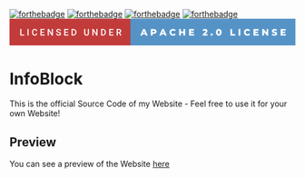 [![forthebadge](https://forthebadge.com/images/badges/built-by-developers.svg)](https://github.com/infoblock)
[![forthebadge](https://forthebadge.com/images/badges/built-with-love.svg)](https://infoblock.github.io/Website/)
[![forthebadge](https://forthebadge.com/images/badges/uses-html.svg)](https://infoblock.github.io/Website/)
[![forthebadge](https://forthebadge.com/images/badges/uses-js.svg)](https://infoblock.github.io/Website/)
[![forthebadge](https://github.com/InfoBlock/Website/blob/main/LICENSE.svg)](https://github.com/InfoBlock/Website/blob/main/LICENSE)

# InfoBlock
This is the official Source Code of my Website - Feel free to use it for your own Website!

## Preview
You can see a preview of the Website [here](https://infoblock.github.io/Website/)
